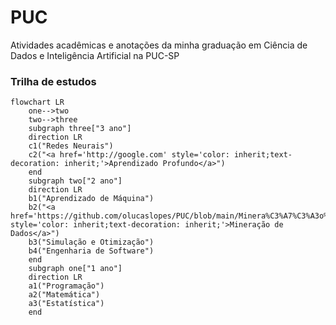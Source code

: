 # PUC
Atividades acadêmicas e anotações da minha graduação em Ciência de Dados e Inteligência Artificial na PUC-SP
### Trilha de estudos
```mermaid
flowchart LR
    one-->two
    two-->three
    subgraph three["3 ano"]
    direction LR
    c1("Redes Neurais")
    c2("<a href='http://google.com' style='color: inherit;text-decoration: inherit;'>Aprendizado Profundo</a>")
    end
    subgraph two["2 ano"]
    direction LR
    b1("Aprendizado de Máquina")
    b2("<a href='https://github.com/olucaslopes/PUC/blob/main/Minera%C3%A7%C3%A3o%20de%20Dados' style='color: inherit;text-decoration: inherit;'>Mineração de Dados</a>")
    b3("Simulação e Otimização")
    b4("Engenharia de Software")
    end
    subgraph one["1 ano"]
    direction LR
    a1("Programação")
    a2("Matemática")
    a3("Estatística")
    end
```
